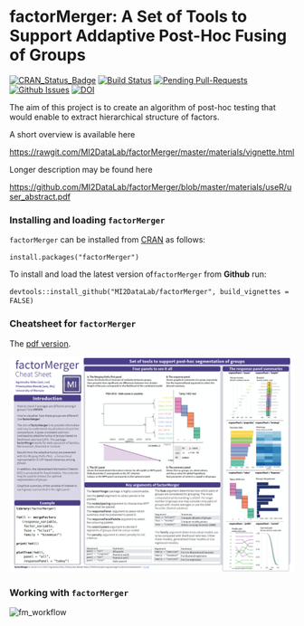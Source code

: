 # factorMerger: A Set of Tools to Support Addaptive Post-Hoc Fusing of Groups

[![CRAN_Status_Badge](http://www.r-pkg.org/badges/version/factorMerger)](https://cran.r-project.org/package=factorMerger)
[![Build Status](https://travis-ci.org/MI2DataLab/factorMerger.svg?branch=master)](https://travis-ci.org/MI2DataLab/factorMerger)
[![Pending Pull-Requests](http://githubbadges.herokuapp.com/MI2DataLab/factorMerger/pulls.svg)](https://github.com/MI2DataLab/factorMerger/pulls)
[![Github Issues](http://githubbadges.herokuapp.com/MI2DataLab/factorMerger/issues.svg)](https://github.com/MI2DataLab/factorMerger/issues)
[![DOI](https://zenodo.org/badge/70429809.svg)](https://zenodo.org/badge/latestdoi/70429809)

The aim of this project is to create an algorithm of post-hoc testing that would enable to extract hierarchical structure of factors.

A short overview is available here

https://rawgit.com/MI2DataLab/factorMerger/master/materials/vignette.html

Longer description may be found here

https://github.com/MI2DataLab/factorMerger/blob/master/materials/useR/user_abstract.pdf


### Installing and loading `factorMerger`

`factorMerger` can be installed from [CRAN](https://cran.r-project.org/package=factorMerger) as follows:

```{r}
install.packages("factorMerger")
```

To install and load the latest version of`factorMerger` from **Github** run:

```{r}
devtools::install_github("MI2DataLab/factorMerger", build_vignettes = FALSE)
```

### Cheatsheet for `factorMerger`

The [pdf version](https://github.com/MI2DataLab/factorMerger/blob/master/materials/factorMerger-cheatsheet.pdf).

![factorMerger cheatsheet](materials/factorMerger-cheatsheet.png)

### Working with `factorMerger`

<img src="https://github.com/MI2DataLab/factorMerger/blob/master/README_workflow.png" alt="fm_workflow" width = '650'/>
